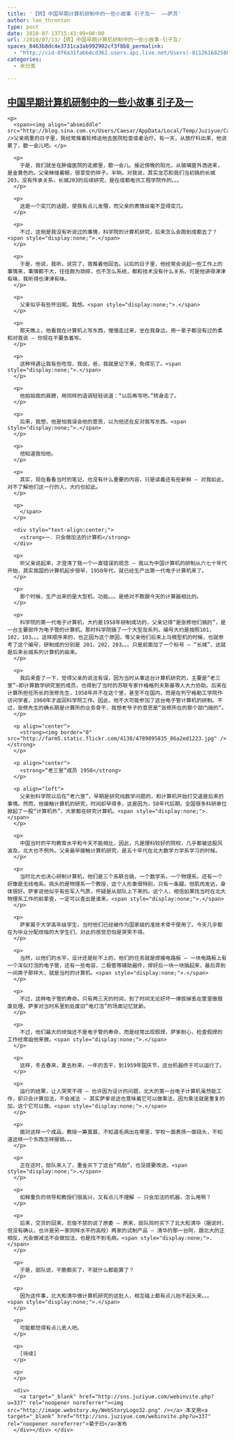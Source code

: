 ```yaml
---
title: '【转】中国早期计算机研制中的一些小故事 引子及一  ——萨苏'
author: leo_thronton
type: post
date: 2010-07-13T15:43:09+00:00
url: /2010/07/13/【转】中国早期计算机研制中的一些小故事-引子及/
spaces_8463b8dc4e3731ca3ab992902cf3f8b8_permalink:
  - "http://cid-8f6a31fabb4cd362.users.api.live.net/Users(-8112616825800567966)/Blogs('8F6A31FABB4CD362!102')/Entries('8F6A31FABB4CD362!1086')?authkey=yuBuArwciRo%24"
categories:
  - 未分类

---
```

<div id="msgcns!8F6A31FABB4CD362!1086" class="bvMsg">
  <div>
    <h2>
      <a href="http://blog.sina.com.cn/s/blog_476745f60100cp6w.html">中国早期计算机研制中的一些小故事 引子及一</a>
    </h2>
    
    <p>
      <span><img align="absmiddle" src="http://blog.sina.com.cn/Users/Caesar/AppData/Local/Temp/Juziyue/Cache/Pictures/A73C6AD57D1A5E145683E31F26E09B102C4AB617.gif" />父亲病重的日子里，我经常推着轮椅送他去医院检查或者治疗。有一天，从放疗科出来，他说累了，歇一会儿吧。</p> 
      
      <p>
        于是，我们就坐在肿瘤医院的走廊里，歇一会儿。接近傍晚的阳光，从玻璃窗外洒进来，是金黄色的。父亲眯缝着眼，很享受的样子。半晌，对我说，其实龙芯和我们当初搞的长城203，没有传承关系，长城203的后续研究，是在成都电讯工程学院作的。。。
      </p>
      
      <p>
        这是一个突兀的话题，使我有点儿发懵，而父亲的表情丝毫不显得突兀。
      </p>
      
      <p>
        不过，这倒是我没有听说过的事情，科学院的计算机研究，后来怎么会跑到成都去了？<span style="display:none;">.</span>
      </p>
      
      <p>
        于是，他说，我听。说完了，我推着他回去。以后的日子里，他经常会说起一些工作上的事情来，事情都不大，往往颇为琐碎，也不怎么系统，都和技术没有什么关系，可是他讲得津津有味，我听得也津津有味。
      </p>
      
      <p>
        父亲似乎有些怀旧呢。我想。<span style="display:none;">.</span>
      </p>
      
      <p>
        那天晚上，他看我在计算机上写东西，慢慢走过来，坐在我身边，用一辈子都没有过的柔和对我说 – 你现在不要急着写。
      </p>
      
      <p>
        这种待遇让我有些吃惊，我说，爸，我就是记下来，免得忘了。<span style="display:none;">.</span>
      </p>
      
      <p>
        他拍拍我的肩膀，用同样的语调轻轻说道：“以后再写吧。”转身走了。
      </p>
      
      <p>
        后来，我想，他是怕我误会他的意思，以为他还在反对我写东西。<span style="display:none;">.</span>
      </p>
      
      <p>
        他知道我怕他。
      </p>
      
      <p>
        其实，现在看看当时的笔记，也没有什么重要的内容，只是读着还有些新鲜 – 对我如此，对不了解他们这一行的人，大约也如此。
      </p>
      
      <p>
        </span>
      </p>
      
      <div style="text-align:center;">
        <strong>一．只会做加法的计算机</strong>
      </div>
      
      <p>
        听父亲说起来，才澄清了我一个一直错误的观念 – 我以为中国计算机的研制从六七十年代开始，其实我国的计算机起步很早，1950年代，就已经生产出第一代电子计算机来了。
      </p>
      
      <p>
        那个时候，生产出来的是大型机，功能。。。是绝对不敢跟今天的计算器相比的。
      </p>
      
      <p>
        科学院的第一代电子计算机，大约是1958年研制成功的，父亲记得“是张修他们搞的”，是一台主要部件为电子管的计算机。那时科学院搞了一个大型及系列，编号大约是按照101，102，103。。。这样顺序来的，也正因为这个原因，等父亲他们后来上马微型机的时候，也就参考了这个编号，研制成的分别是 201，202，203。。。只是前面加了一个标号 – “长城”，这就是后来长城系列计算机的由来。
      </p>
      
      <p>
        我后来查了一下，觉得父亲的说法有误，因为当时从事这台计算机研究的，主要是“老三室”—即计算数学研究室的成员，也得到了当时的苏联专家什梅格列夫斯基等人大力协助。后来在计算所担任所长的张修先生，1958年并不在这个室，甚至不在国内，而是在列宁格勒工学院作访问学者，1960年才返回科学院工作。因此，他不大可能参加了这台电子管计算机的研制。不过，张修先生的确长期是计算所的业务骨干，我想老爷子的意思是“张修所在的那个部门搞的”。
      </p>
      
      <p align="center">
        <strong><img border="0" src="http://farm5.static.flickr.com/4138/4789895835_86a2ed1223.jpg" /></strong>
      </p>
      
      <p align="center">
        <strong>“老三室”成员 1958</strong>
      </p>
      
      <p align="left">
        父亲到科学院以后在“老六室”，早期是研究纯数学问题的，和计算机开始打交道是后来的事情。然而，他接触计算机的研究，时间却早得多，这是因为，50年代后期，全国很多科研单位掀起了一股“计算机热”，大家都在研究计算机。<span style="display:none;">.</span>
      </p>
      
      <p>
        中国当时的平均教育水平和今天不能相比，因此，凡是理科较好的院校，几乎都被这股风波及，北大也不例外。父亲最早接触计算机研究，是五十年代在北大数学力学系学习的时候。
      </p>
      
      <p>
        当时北大也决心研制计算机，他们是三个系联合搞，一个数学系，一个物理系，还有一个好像是无线电系。挑头的是物理系一个教授，这个人形象很特别，只有一条腿，但肌肉发达，身体很好。萨爹说他似乎有些军人气质，怀疑是从部队上下来的。这个人，相信如果找当时在北大物理系工作的前辈查，一定可以查出是谁来。<span style="display:none;">.</span>
      </p>
      
      <p>
        萨爹属于大学高年级学生，当时他们已经被作为国家级的准技术骨干使用了。今天几乎都在为毕业分配烦恼的大学生们，对此的感觉恐怕是哭笑不得。
      </p>
      
      <p>
        当然，以他们的水平，设计还是轮不上的，他们的任务就是焊接电路板 – 一块电路板上有一个浑似灯泡的电子管，还有一些电容，二极管等辅助器件，焊好后一块一块插起来，最后弄到一间房子那样大，就是当时的计算机。<span style="display:none;">.</span>
      </p>
      
      <p>
        不过，这种电子管的寿命，只有两三天的时间，到了时间无论好坏一律拔掉丢在筐里做报废处理。萨爹对当时系里到处废旧“电灯泡”的场面记忆犹新。
      </p>
      
      <p>
        不过，他们最大的烦恼还不是电子管的寿命，而是经常出现假焊，萨爹耐心，检查假焊的工作经常由他来做。<span style="display:none;">.</span>
      </p>
      
      <p>
        这样，冬去春来，夏去秋来，一年的苦干，到1959年国庆节，这台机器终于可以运行了。
      </p>
      
      <p>
        运行的结果，让人哭笑不得 – 也许因为设计的问题，北大的第一台电子计算机虽然能工作，却只会计算加法，不会减法 – 其实萨爹说这也意味着它可以做乘法，因为乘法就是重复的加，这个它可以做。<span style="display:none;">.</span>
      </p>
      
      <p>
        面对这样一个成品，教授一筹莫展，不知道毛病出在哪里，学校一面表扬一面挠头，不知道这样一个东西怎样报销。。。
      </p>
      
      <p>
        正在这时，部队来人了，重金买下了这台“鸡肋”，也没提要改进。<span style="display:none;">.</span>
      </p>
      
      <p>
        如释重负的领导和教授们很高兴，又有点儿不理解 – 只会加法的机器，怎么用啊？
      </p>
      
      <p>
        后来，交货的回来，忍俊不禁的说了原委 – 原来，部队同时买下了北大和清华（据说时，但没有确认，也许是另一家同样水平的高校）两家的试制产品 – 清华的那一台阿，跟北大的正相反，光会做减法不会做加法，也是找不到毛病。<span style="display:none;">.</span>
      </p>
      
      <p>
        于是，部队说，干脆都买了，不就什么都能算了？
      </p>
      
      <p>
        因为这件事，北大和清华做计算机研究的这批人，相互碰上都有点儿抬不起头来。。。<span style="display:none;">.</span>
      </p>
      
      <p>
        可能都觉得有点儿丢人吧。
      </p>
      
      <p>
        [待续]
      </p>
      
      <p>
      </p>
      
      <div>
        <a target="_blank" href="http://sns.juziyue.com/webinvite.php?u=337" rel="noopener noreferrer"><img src="http://image.webstory.my/WebStoryLogo32.png" /></a> 本文用<a target="_blank" href="http://sns.juziyue.com/webinvite.php?u=337" rel="noopener noreferrer">菊子曰</a>发布
      </div></div> </div>